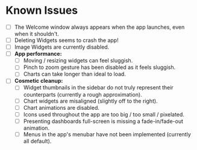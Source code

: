 # Known Issues

*   [ ] The Welcome window always appears when the app launches, even when it shouldn't.
*   [ ] Deleting Widgets seems to crash the app!
*   [ ] Image Widgets are currently disabled.
*   [ ] **App performance:**
    *   [ ] Moving / resizing widgets can feel sluggish.
    *   [ ] Pinch to zoom gesture has been disabled as it feels sluggish.
    *   [ ] Charts can take longer than ideal to load.
*   [ ] **Cosmetic cleanup:**
    *   [ ] Widget thumbnails in the sidebar do not truly represent their counterparts (currently a rough approximation).
    *   [ ] Chart widgets are misaligned (slightly off to the right).
    *   [ ] Chart animations are disabled.
    *   [ ] Icons used throughout the app are too big / too small / pixelated.
    *   [ ] Presenting dashboards full-screen is missing a fade-in/fade-out animation.
    *   [ ] Menus in the app's menubar have not been implemented (currently all default).
